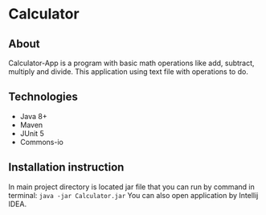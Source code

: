 # Calculator

## About
Calculator-App is a program with basic math operations like add, subtract, multiply and divide. This application using text file with operations to do.

## Technologies
- Java 8+
- Maven
- JUnit 5
- Commons-io

## Installation instruction
In main project directory is located jar file that you can run by command in terminal:
`java -jar Calculator.jar`
You can also open application by Intellij IDEA.
